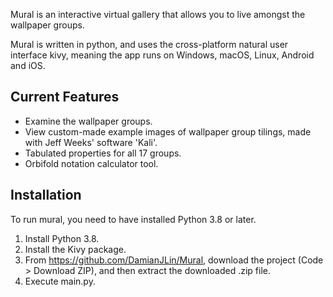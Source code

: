 Mural is an interactive virtual gallery that allows you to live amongst the wallpaper groups.

Mural is written in python, and uses the cross-platform natural user interface kivy, meaning the app runs on Windows, macOS, Linux, Android and iOS.

Current Features
----------------

- Examine the wallpaper groups.
- View custom-made example images of wallpaper group tilings, made with Jeff Weeks' software 'Kali'.
- Tabulated properties for all 17 groups.
- Orbifold notation calculator tool.

Installation
------------
To run mural, you need to have installed Python 3.8 or later.
1. Install Python 3.8.
2. Install the Kivy package.
3. From https://github.com/DamianJLin/Mural, download the project (Code > Download ZIP), and then extract the downloaded .zip file.
4. Execute main.py.